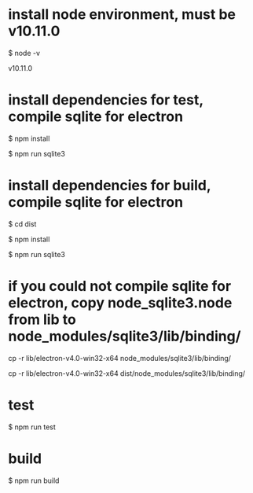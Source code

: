 # install node environment, must be v10.11.0
$ node -v

v10.11.0

# install dependencies for test, compile sqlite for electron
$ npm install

$ npm run sqlite3

# install dependencies for build, compile sqlite for electron
$ cd dist

$ npm install

$ npm run sqlite3

# if you could not compile sqlite for electron, copy node_sqlite3.node from lib to node_modules/sqlite3/lib/binding/
cp -r lib/electron-v4.0-win32-x64 node_modules/sqlite3/lib/binding/

cp -r lib/electron-v4.0-win32-x64 dist/node_modules/sqlite3/lib/binding/

# test
$ npm run test

# build
$ npm run build
